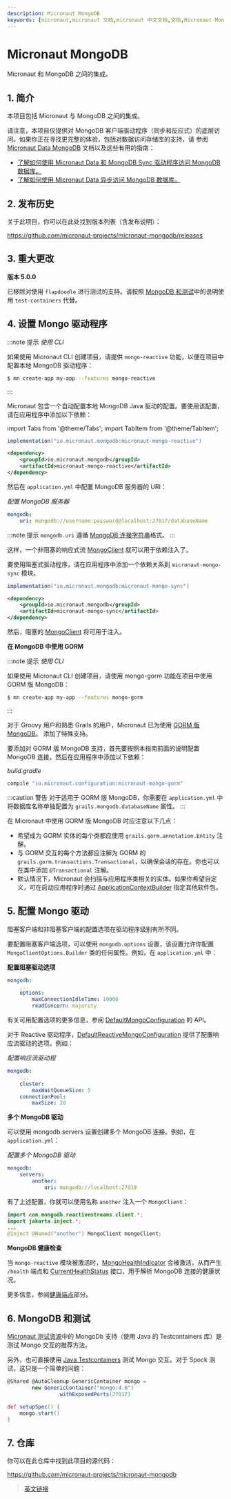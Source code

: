 ```yaml
---
description: Micronaut MongoDB
keywords: [micronaut,micronaut 文档,micronaut 中文文档,文档,Micronaut MongoDB,MongoDB,redis,nosql]
---
```


# Micronaut MongoDB

Micronaut 和 MongoDB 之间的集成。

## 1. 简介

本项目包括 Micronaut 与 MongoDB 之间的集成。

请注意，本项目仅提供对 MongoDB 客户端驱动程序（同步和反应式）的底层访问。如果你正在寻找更完整的体验，包括对数据访问存储库的支持，请
参阅 [Micronaut Data MongoDB](/data/mongo) 文档以及这些有用的指南：

- [了解如何使用 Micronaut Data 和 MongoDB Sync 驱动程序访问 MongoDB 数据库。](https://micronaut-projects.github.io/micronaut-data/latest/guide/#mongo)
- [了解如何使用 Micronaut Data 异步访问 MongoDB 数据库。](https://guides.micronaut.io/latest/micronaut-data-mongodb-asynchronous.html)

## 2. 发布历史

关于此项目，你可以在此处找到版本列表（含发布说明）：

https://github.com/micronaut-projects/micronaut-mongodb/releases

## 3. 重大更改

**版本 5.0.0**

已移除对使用 `flapdoodle` 进行测试的支持。请按照 [MongoDB 和测试](#6-mongodb-和测试)中的说明使用 `test-containers` 代替。

## 4. 设置 Mongo 驱动程序

:::note 提示
*使用 CLI*

如果使用 Micronaut CLI 创建项目，请提供 `mongo-reactive` 功能，以便在项目中配置本地 MongoDB 驱动程序：

```bash
$ mn create-app my-app --features mongo-reactive
```
:::

Micronaut 包含一个自动配置本地 MongoDB Java 驱动的配置。要使用该配置，请在应用程序中添加以下依赖：

import Tabs from '@theme/Tabs';
import TabItem from '@theme/TabItem';

<Tabs>
  <TabItem value="Gradle" label="Gradle">

```groovy
implementation("io.micronaut.mongodb:micronaut-mongo-reactive")
```

  </TabItem>
  <TabItem value="Maven" label="Maven">

```xml
<dependency>
    <groupId>io.micronaut.mongodb</groupId>
    <artifactId>micronaut-mongo-reactive</artifactId>
</dependency>
```

  </TabItem>
</Tabs>

然后在 `application.yml` 中配置 MongoDB 服务器的 URI：

*配置 MongoDB 服务器*

```yaml
mongodb:
    uri: mongodb://username:password@localhost:27017/databaseName
```

:::note 提示
`mongodb.uri` 遵循 [MongoDB 连接字符串](https://docs.mongodb.com/manual/reference/connection-string)格式。
:::

这样，一个非阻塞的响应式流 [MongoClient](http://mongodb.github.io/mongo-java-driver-reactivestreams/1.8/javadoc/com/mongodb/reactivestreams/client/MongoClient.html) 就可以用于依赖注入了。

要使用阻塞式驱动程序，请在应用程序中添加一个依赖关系到 `micronaut-mongo-sync` 模块。

<Tabs>
  <TabItem value="Gradle" label="Gradle">

```groovy
implementation("io.micronaut.mongodb:micronaut-mongo-sync")
```

  </TabItem>
  <TabItem value="Maven" label="Maven">

```xml
<dependency>
    <groupId>io.micronaut.mongodb</groupId>
    <artifactId>micronaut-mongo-sync</artifactId>
</dependency>
```

  </TabItem>
</Tabs>

然后，阻塞的 [MongoClient](https://mongodb.github.io/mongo-java-driver/4.0/apidocs/com/mongodb/client/MongoClient.html) 将可用于注入。

**在 MongoDB 中使用 GORM**

:::note 提示
*使用 CLI*

如果使用 Micronaut CLI 创建项目，请使用 mongo-gorm 功能在项目中使用 GORM 版 MongoDB：

```bash
$ mn create-app my-app --features mongo-gorm
```

:::

对于 Groovy 用户和熟悉 Grails 的用户，Micronaut 已为使用 [GORM 版 MongoDB](http://gorm.grails.org/latest/mongodb/manual)。 添加了特殊支持。

要添加对 GORM 版 MongoDB 支持，首先要按照本指南前面的说明配置 MongoDB 连接，然后在应用程序中添加以下依赖：

*build.gradle*

```groovy
compile "io.micronaut.configuration:micronaut-mongo-gorm"
```

:::caution 警告
对于适用于 GORM 版 MongoDB，你需要在 `application.yml` 中将数据库名称单独配置为 `grails.mongodb.databaseName` 属性。
:::

在 Micronaut 中使用 GORM 版 MongoDB 时应注意以下几点：
- 希望成为 GORM 实体的每个类都应使用 `grails.gorm.annotation.Entity` 注解。
- 与 GORM 交互的每个方法都应注解为 GORM 的 `grails.gorm.transactions.Transactional`，以确保会话的存在。你也可以在类中添加 `@Transactional` 注解。
- 默认情况下，Micronaut 会扫描与应用程序类相关的实体。如果你希望自定义，可在启动应用程序时通过 [ApplicationContextBuilder](https://micronaut-projects.github.io/micronaut-mongodb/latest/api/io/micronaut/context/ApplicationContextBuilder.html) 指定其他软件包。

## 5. 配置 Mongo 驱动

阻塞客户端和非阻塞客户端的配置选项在驱动程序级别有所不同。

要配置阻塞客户端选项，可以使用 `mongodb.options` 设置，该设置允许你配置 `MongoClientOptions.Builder` 类的任何属性。例如，在 `application.yml` 中：

**配置阻塞驱动选项**

```yaml
mongodb:
    ...
    options:
        maxConnectionIdleTime: 10000
        readConcern: majority
```

有关可用配置选项的更多信息，参阅 [DefaultMongoConfiguration](https://micronaut-projects.github.io/micronaut-mongodb/latest/api/io/micronaut/configuration/mongo/reactive/DefaultMongoConfiguration.html) 的 API。

对于 Reactive 驱动程序，[DefaultReactiveMongoConfiguration](https://micronaut-projects.github.io/micronaut-mongodb/latest/api/io/micronaut/configuration/mongo/reactive/DefaultReactiveMongoConfiguration.html) 提供了配置响应流驱动的选项。例如：

*配置响应流驱动程*

```yaml
mongodb:
    ...
    cluster:
        maxWaitQueueSize: 5
    connectionPool:
        maxSize: 20
```

**多个 MongoDB 驱动**

可以使用 mongodb.servers 设置创建多个 MongoDB 连接。例如，在 `application.yml`：

*配置多个 MongoDB 驱动*

```yaml
mongodb:
    servers:
        another:
            uri: mongodb://localhost:27018
```

有了上述配置，你就可以使用名称 `another` 注入一个 `MongoClient`：

```java
import com.mongodb.reactivestreams.client.*;
import jakarta.inject.*;
...
@Inject @Named("another") MongoClient mongoClient;
```

**MongoDB 健康检查**

当 `mongo-reactive` 模块被激活时，[MongoHealthIndicator](https://micronaut-projects.github.io/micronaut-mongodb/latest/api/io/micronaut/configuration/mongo/reactive/health/MongoHealthIndicator.html) 会被激活，从而产生 `/health` 端点和 [CurrentHealthStatus](https://micronaut-projects.github.io/micronaut-mongodb/latest/api/io/micronaut/health/CurrentHealthStatus.html) 接口，用于解析 MongoDB 连接的健康状况。

更多信息，参阅[健康端点](/core/management/providedEndpoints#1523-健康端点)部分。

## 6. MongoDB 和测试

[Micronaut 测试资源](/testresources/modules#45-MongoDB)中的 MongoDb 支持（使用 Java 的 Testcontainers 库）是测试 Mongo 交互的推荐方法。

另外，也可直接使用 [Java Testcontainers](https://www.testcontainers.org/) 测试 Mongo 交互。对于 Spock 测试，这只是一个简单的问题：

```groovy
@Shared @AutoCleanup GenericContainer mongo =
        new GenericContainer("mongo:4.0")
                .withExposedPorts(27017)

def setupSpec() {
    mongo.start()
}
```

## 7. 仓库

你可以在此仓库中找到此项目的源代码：

https://github.com/micronaut-projects/micronaut-mongodb

> [英文链接](https://micronaut-projects.github.io/micronaut-mongodb/latest/guide/)
